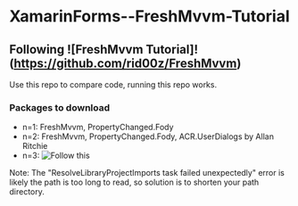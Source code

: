 # XamarinForms--FreshMvvm-Tutorial


## Following ![FreshMvvm Tutorial]!(https://github.com/rid00z/FreshMvvm)

Use this repo to compare code, running this repo works.


### Packages to download
- n=1: FreshMvvm, PropertyChanged.Fody
- n=2: FreshMvvm, PropertyChanged.Fody, ACR.UserDialogs by Allan Ritchie
- n=3: ![Follow this](https://github.com/bitzblitz/myCRM)

Note: The "ResolveLibraryProjectImports task failed unexpectedly" error is likely the path is too long to read, so solution is to shorten your path directory.